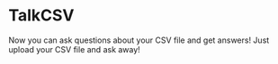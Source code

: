 # TalkCSV
Now you can ask questions about your CSV file and get answers! Just upload your CSV file and ask away!
